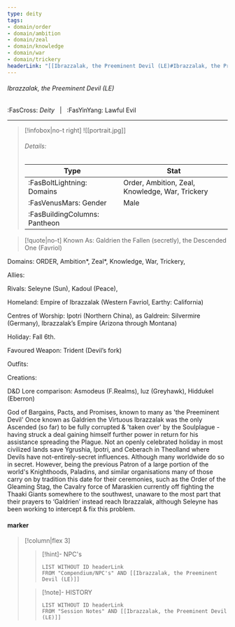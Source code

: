 ```yaml
---
type: deity
tags:
- domain/order
- domain/ambition
- domain/zeal
- domain/knowledge
- domain/war
- domain/trickery
headerLink: "[[Ibrazzalak, the Preeminent Devil (LE)#Ibrazzalak, the Preeminent Devil (LE)]]"
---
```


###### Ibrazzalak, the Preeminent Devil (LE)
<span class="sub2">:FasCross: *Deity* &nbsp; | &nbsp; :FasYinYang: Lawful Evil</span>
___

> [!infobox|no-t right]
> ![[portrait.jpg]]
> ###### Details:
> | Type | Stat |
> | ---- | ---- |
> | :FasBoltLightning: Domains | Order, Ambition, Zeal, Knowledge, War, Trickery |
> | :FasVenusMars: Gender | Male |
> | :FasBuildingColumns: Pantheon |  |

> [!quote|no-t]
>Known As: Galdrien the Fallen (secretly), the Descended One (Favriol)

Domains: ORDER, Ambition*, Zeal*, Knowledge, War, Trickery, 

Allies: 

Rivals: Seleyne (Sun), Kadoul (Peace), 

Homeland: Empire of Ibrazzalak (Western Favriol, Earthy: California)

Centres of Worship: Ipotri (Northern China), as Galdrein: Silvermire (Germany), Ibrazzalak’s Empire (Arizona through Montana)

Holiday: Fall 6th. 

Favoured Weapon: Trident (Devil’s fork)

Outfits: 

Creations: 

D&D Lore comparison: Asmodeus (F.Realms), Iuz (Greyhawk), Hiddukel (Eberron)

  

God of Bargains, Pacts, and Promises, known to many as 'the Preeminent Devil' Once known as Galdrien the Virtuous Ibrazzalak was the only Ascended (so far) to be fully corrupted & 'taken over' by the Soulplague - having struck a deal gaining himself further power in return for his assistance spreading the Plague. Not an openly celebrated holiday in most civilized lands save Ygrushia, Ipotri, and Ceberach in Theolland where Devils have not-entirely-secret influences. Although many worldwide do so in secret. However, being the previous Patron of a large portion of the world's Knighthoods, Paladins, and similar organisations many of those carry on by tradition this date for their ceremonies, such as the Order of the Gleaming Stag, the Cavalry force of Maraskien currently off fighting the Thaaki Giants somewhere to the southwest, unaware to the most part that their prayers to ‘Galdrien’ instead reach Ibrazzalak, although Seleyne has been working to intercept & fix this problem.

#### marker
> [!column|flex 3]
>> [!hint]-  NPC's
>>```dataview
>>LIST WITHOUT ID headerLink
>>FROM "Compendium/NPC's" AND [[Ibrazzalak, the Preeminent Devil (LE)]] 
>
>>[!note]- HISTORY
>>```dataview
>>LIST WITHOUT ID headerLink
>>FROM "Session Notes" AND [[Ibrazzalak, the Preeminent Devil (LE)]]